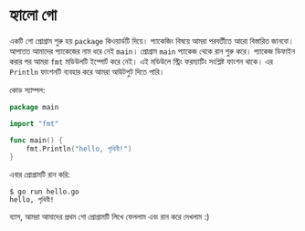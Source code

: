 # হ্যালো গো

একটি গো প্রোগ্রাম শুরু হয় `package` কিওয়ার্ডটি দিয়ে। প্যাকেজিং বিষয়ে আমরা পরবর্তীতে আরো বিস্তারিত জানবো। আপাতত আমাদের প্যাকেজের নাম ধরে নেই `main`। প্রোগ্রাম `main` প্যাকেজ থেকে রান শুরু করে। প্যাকেজ ডিফাইন করার পর আমরা `fmt` মডিউলটি ইম্পোর্ট করে নেই। এই মডিউলে স্ট্রিং ফরম্যাটিং সংশ্লিষ্ট ফাংশন থাকে। এর `Println` ফাংশনটি ব্যবহার করে আমরা আউটপুট দিতে পারি।

কোড স্যাম্পল:

```go
package main

import "fmt"

func main() {
    fmt.Println("hello, পৃথিবী!")
}
```

এবার প্রোগ্রামটি রান করি:

```text
$ go run hello.go
hello, পৃথিবী!
```

ব্যাস, আমরা আমাদের প্রথম গো প্রোগ্রামটি লিখে ফেললাম এবং রান করে দেখলাম :\)

